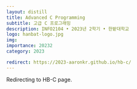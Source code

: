 ```yaml
---
layout: distill
title: Advanced C Programming
subtitle: 고급 C 프로그래밍
description: INFO2104 • 2023년 2학기 • 한밭대학교
logo: hanbat-logo.jpg
img:
importance: 20232
category: 2023

redirect: https://2023-aaronkr.github.io/hb-c/
---
```


Redirecting to HB-C page.
